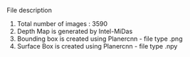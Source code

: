 File description

1. Total number of images : 3590
2. Depth Map is generated by Intel-MiDas
3. Bounding box is created using Planercnn - file type .png
4. Surface Box is created using  Planercnn - file type .npy 
